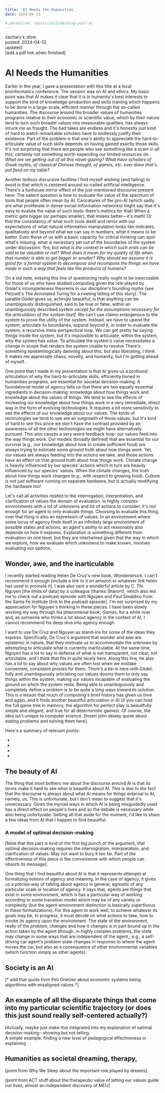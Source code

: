 ```yaml
---
title: 'AI Needs the Humanities'
date: 2024-04-13

# permalink: /posts/2012/08/blog-post-4/
---
```

zachary k stine  
posted: 2024-04-13    
updated:  
[add a pdf link when finished]        
# AI Needs the Humanities
        
Earlier in the year, I gave a presentation with this title at a local bioinformatics conference. The session was on AI and ethics. My basic point was that AI makes it clear that it is in humanity's best interests to support the kind of knowledge-production and skills training which happens to be done in a large-scale, efficient manner through the so-called humanities. The discourse around the broader values of humanities programs relative to their economic or scientific value, which by their nature tend to turn such broader values into measurable qualities, has always struck me as fraught. The bad takes are endless and it's honestly just kind of hard to watch remarkable scholars have to endlessly justify their existence. Part of the problem is that one's ability to appreciate the hard-to-articulate value of such skills depends on having gained exactly those skills. It's not surprising that there are people who see something like a scam in all this; certainly not something worth expending our limited resources on. *What are we getting out of all this navel-gazing? What have scholars of Greek myths, of classical Chinese thought, of games, etc. ever done that's put food on my table?*
    
Another tedious discursive faultline I find myself wishing (and failing) to avoid is that which is centered around so-called artificial intelligence. There's a funhouse mirror effect of the just-mentioned discourse present here: The salient question is how to evaluate the value of the spectrum of tools that people often mean by AI. Caricatures of the pro-AI (which sadly are what proliferate in dense social-information networks) might say that it's easy to evalute the value of such tools: there's metrics for that! When a metric gets bigger (or perhaps smaller), that means better—it's math! Or that the consistency of what such tools distill and remix with our expectations of what natural information manipulation looks like indicates, qualitatively and beyond what we can say in numbers, what it means to be better. Even those of us with a basic capacity for critical thinking can spot what's missing, what is necessary yet out of the boundaries of the system under discussion: *Yes, but what is the context in which such ends can be said to be valuable or not? What does it mean for my quality of life when that number is able to get bigger or smaller? Why should we assume it is good for a formal system to decompose and recompose the things we have made in such a way that feels like the products of humans?*
    
On a sid note, missing this line of questioning really ought to be inexcusable for those of us who have studied computing given the role played by Gödel's incompleteness theorems in our discipline's founding myths (see Petzold's The Annotated Turing for a riveting telling of this story). The parable Gödel gives us, achingly beautiful, is that anything can be unambigously distinguished, said to be true or false, within an unambiguously described system *except for the assumptions necessary for the articulation of the system itself.* We can't use claims endogenous to the system to prove the utility of the system. Instead, we have to upend the system, articulate its boundaries, expand beyond it, in order to evaluate the system; a recursive meta-perspectival loop. We can get pretty far saying things inside the system, but it's impossible to articulate, within the system, why the system has value. To articulate the system's value necessitates a change in scope that renders the system unable to resolve  There's something epistemilogically damning about this, but also liberating, I think. It makes me appreciate chaos, novelty, and humanity, but I'm getting ahead of myself.
    
One point that I made in my presentation is that AI gives us a profound articulation of why the hard-to-articulate skills, efficiently honed in humanities programs, are essential for societal decision-making. A foundational model of agency tells us that there are two equally essential ingredients in decision-making: knowledge about how things work and knowledge about the values of things. We tend to see the effects of increasing our knowledge about how things work in a very immediate, direct way in the form of evolving technologies. It requires a bit more sensitivity to see the effects of our knowledge about our values. The kinds of technologies we tend to see are an outgrowth of those values, but it's kind of hard to see this since we don't have the contrast provided by an awareness of all the other technologies we might have alternatively pursued. This also causes a very weird feedback loop: our values feed into the way things work. Our models (broadly defined) that are essential for our survival (e.g., our knowledge about how to create sufficient food) are always trying to estimate some ground truth about how things work. Yet, our values are always feeding into the actions we take, and those actions have an effect on that ground truth about how things work. Climate change is heavily influenced by our species' actions which in turn are heavily influenced by our species' values. When the climate changes, the truth about how things work changes (e.g., with respect to growing food). Culture is not just software running on separate hardware, but is actually modifying the hardware too!
    
Let's call all activities related to the interrogation, interpretation, and clarification of values the domain of evaluation. In highly complex environments with a lot of unknowns and lot of actions to consider, it's not enough for an agent to only evaluate things. Choosing to evaluate this thing over that thing is also an expression of values. In an environment where some locus of agency finds itself in an infinitely large environment of possible states and actions, an agent's ability to act reasonably also depends on how it explores. Exploration is something different from evaluation on one level, but they are intertwined given that the way in which we explore, how we evaluate which unknowns to make known, involves evaluating our options.

## Wonder, awe, and the inarticulable
        
I recently started reading Helen De Cruz's new book, *Wonderstruck*. I can't recommend it enough [include a link to it on amazon or whatever link helen has used to promote it]. I was also sent a wonderful article by C. Thi Nguyen [the limits of data] by a colleague (thanks Sharon!), which also led me to check out a podcast episode with Nguyen and Paul Smaldino from the Santa Fe Institute [link to the podcast episode]. I'm not surprised by my appreciation for Nguyen's thinking in these pieces. I have been slowly working my way through his phenomenal book, *Games*, for a while now and, as someone who thinks a lot about agency in the context of AI, I cannot recommend his deep dive into agency enough.

I want to use De Cruz and Nguyen as stand-ins for some of the ideas they express. Specifically, De Cruz's argument that wonder and awe are epistemic in nature, that they motivate us to accommodate the unknown by attempting to articulate what is currently inarticulable. At the same time, Nguyen has a lot to say in defense of what is not transparent, not clear, not articulable, and I think that fits in quite nicely here. Along this line, he also has a lot to say about why values are often lost when we mistake convenient, consistent proxies for them. There's a tie-in here with Gödel: fully and unambiguously articlating our values dooms them to only say things within the system, making our values incapable of evaluating the ground on which the system rests. Being able to unambiguously and completely define a problem is to be quite a long ways toward its solution. This is a lesson that much of computing's brief history has given us time and again, and it finds another beautiful articulation in AI (if you can hold the full game tree in memory, the algorithm for perfect play is beauitfully simple and elegant, and true for all deterministic games). Of course, the idea isn't unique to computer science. [Insert john dewey quote about stating problems and solving them here].

Here's a summary of relevant points:

-
-
-
-
## The beauty of AI
The thing that most bothers me about the discourse around AI is that its terms make it hard to see what is beautiful about AI. This is due to the fact that the discourse is always about what AI means for things external to AI, namely, us. This is unfortunate, but I don't mean to suggest that it's unnecessary. Given the myriad ways in which AI is being misguidedly used has a direct effect on people's lives and so the debate is necessary while also being unfortunate. Setting all that aside for the moment, I'd like to share a few ideas from AI that I happen to find beautiful.

### A model of optimal decision-making
[Note that this part is kind of the first big punch of the argument, that optimal decision-making requires the interrogratoin, interpretatoin, and clarification of values. May not want to bury it too far. Part of the effectiveness of this piece is the convenienve with which people can obsorb its message].
    
One thing that I find beautiful about AI is that it represents attempts at formalizing notions of agency and meaning. In the case of agency, it gives us a precise way of talking about agency in general, agnostic of any particular scale or location of agency. It says that, agents are things that exist in some environment, which is has a particular way of working according to some transition model which may be of any variety or complexity (but the agent-environment distinction is basically superfluous in these formalizations). For this agent to work well, to achieve whatever its goals may be, to progress, it must decide on what actions to take, how to invoke its agency upon the environment. The state of the environment, really of the problem, changes and how it changes is in part bound up in the action taken by the agent (though, in highly complex problems, the state may change in some ways that are independent of the agent,; e.g., a self-driving car agent's problem state changes in response to where the agent moves the car, but also as a consequence of other environmental variables (which function simply as other agents). 

## Society is an AI
[* add that quote from Peli Grietzer about economic systems being algorithms with misaligned values *]

## An example of all the disparate things that come into my particular scientific trajectory (or does this just sound really self-centered actually?)
[Actually, maybe just make this integrated into my explanation of optimal decision-making--showing but not telling.    
A simple example: finding a new level of pedagogical effectiveness in explaining 

## Humanities as societal dreaming, therapy, 
[point from Why We Sleep about the important role played by dreams]

[point from ACT stuff about the therapeutic value of letting our values guide our lives; almost an independent discovery of MEU]

